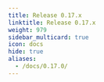 ```yaml
---
title: Release 0.17.x
linktitle: Release 0.17.x
weight: 979
sidebar_multicard: true
icon: docs
hide: true
aliases:
  - /docs/0.17.0/
---
```

